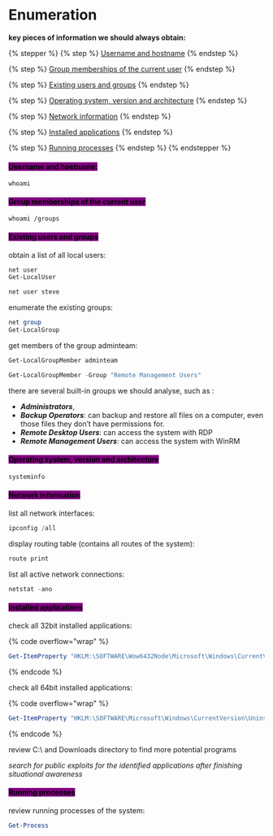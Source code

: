 # Enumeration

**key pieces of information we should always obtain:**

{% stepper %}
{% step %}
[Username and hostname](enumeration.md#username-and-hostname)
{% endstep %}

{% step %}
[Group memberships of the current user](enumeration.md#group-memberships-of-the-current-user)
{% endstep %}

{% step %}
[Existing users and groups](enumeration.md#existing-users-and-groups)
{% endstep %}

{% step %}
[Operating system, version and architecture](enumeration.md#operating-system-version-and-architecture)
{% endstep %}

{% step %}
[Network information](enumeration.md#network-information)
{% endstep %}

{% step %}
[Installed applications](enumeration.md#installed-applications)
{% endstep %}

{% step %}
[Running processes](enumeration.md#running-processes)
{% endstep %}
{% endstepper %}

#### <mark style="background-color:purple;">**Username and hostname:**</mark>

```
whoami
```

#### <mark style="background-color:purple;">Group memberships of the current user</mark>

```
whoami /groups
```

#### <mark style="background-color:purple;">Existing users and groups</mark>

obtain a list of all local users:

```powershell
net user
Get-LocalUser
```

```powershell
net user steve
```

enumerate the existing groups:

```powershell
net group
Get-LocalGroup
```

get members of the group adminteam:

```powershell
Get-LocalGroupMember adminteam
```

```powershell
Get-LocalGroupMember -Group "Remote Management Users"
```

there are several built-in groups we should analyse, such as :

* _**Administrators**_,
* _**Backup Operators**_: can backup and restore all files on a computer, even those files they don’t have permissions for.
* _**Remote Desktop Users**_: can access the system with RDP
* _**Remote Management Users**_: can access the system with WinRM

#### <mark style="background-color:purple;">Operating system, version and architecture</mark>

```powershell
systeminfo
```

#### <mark style="background-color:purple;">Network information</mark>

list all network interfaces:

```powershell
ipconfig /all
```

display routing table (contains all routes of the system):

```powershell
route print
```

list all active network connections:

```powershell
netstat -ano
```

#### <mark style="background-color:purple;">Installed applications</mark>

check all 32bit installed applications:

{% code overflow="wrap" %}
```powershell
Get-ItemProperty "HKLM:\SOFTWARE\Wow6432Node\Microsoft\Windows\CurrentVersion\Uninstall\*" | select displayname
```
{% endcode %}

check all 64bit installed applications:

{% code overflow="wrap" %}
```powershell
Get-ItemProperty "HKLM:\SOFTWARE\Microsoft\Windows\CurrentVersion\Uninstall\*" | select displayname
```
{% endcode %}

review C:\ and Downloads directory to find more potential programs

_search for public exploits for the identified applications after finishing situational awareness_

#### <mark style="background-color:purple;">Running processes</mark>

review running processes of the system:

```powershell
Get-Process
```
